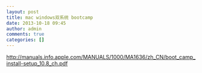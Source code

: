 ```yaml
---
layout: post
title: mac windows双系统 bootcamp
date: 2013-10-18 09:45
author: admin
comments: true
categories: []
---
```

http://manuals.info.apple.com/MANUALS/1000/MA1636/zh_CN/boot_camp_install-setup_10.8_ch.pdf

